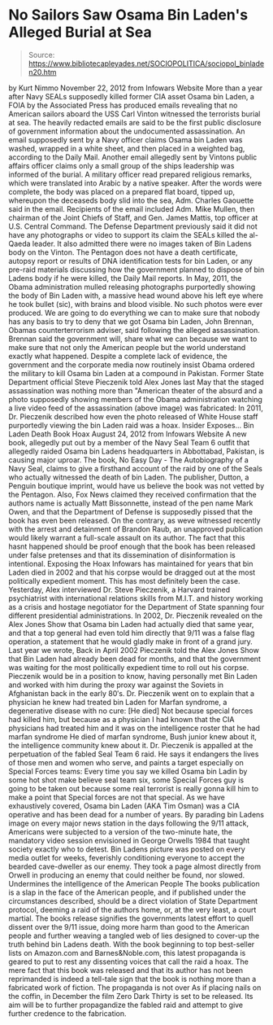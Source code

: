 # No Sailors Saw Osama Bin Laden's Alleged Burial at Sea

> Source: https://www.bibliotecapleyades.net/SOCIOPOLITICA/sociopol_binladen20.htm

by Kurt Nimmo
November 22, 2012
from
Infowars Website
More than a year after Navy SEALs supposedly
killed former CIA asset
Osama bin Laden, a FOIA by the
Associated Press has produced emails revealing that no American sailors
aboard the USS Carl Vinton witnessed the terrorists burial at sea.
The heavily redacted emails are said to be the
first public disclosure of government information about the undocumented
assassination.
An email supposedly sent by a Navy officer
claims Osama bin Laden was washed, wrapped in a white sheet, and then placed
in a weighted bag, according to the
Daily Mail.
Another email allegedly sent by Vintons public
affairs officer claims only a small group of the ships leadership was
informed of the burial.
A military officer read prepared religious
remarks, which were translated into Arabic by a native speaker. After
the words were complete, the body was placed on a prepared flat board,
tipped up, whereupon the deceaseds body slid into the sea, Adm.
Charles Gaouette said in the email.
Recipients of the email included Adm. Mike
Mullen, then chairman of the Joint Chiefs of Staff, and Gen. James
Mattis, top officer at U.S. Central Command.
The Defense Department previously said it did
not have any photographs or video to support its claim the SEALs killed the
al-Qaeda leader. It also admitted there were no images taken of Bin Ladens
body on the Vinton.
The Pentagon does not have a death certificate,
autopsy report or results of DNA identification tests for bin Laden, or any
pre-raid materials discussing how the government planned to dispose of bin
Ladens body if he were killed, the Daily Mail reports.
In May, 2011, the
Obama
administration mulled releasing
photographs purportedly showing the body of Bin Laden with,
a massive head wound above his left eye
where he took bullet (sic), with brains and blood visible.
No such photos were ever produced.
We are going to do everything we can to
make sure that nobody has any basis to try to deny that we got Osama bin
Laden,
John Brennan, Obamas counterterrorism adviser, said following the
alleged assassination.
Brennan said the government will,
share what we can because we want to make
sure that not only the American people but the world understand exactly
what happened.
Despite a complete lack of evidence,
the government and
the corporate media now routinely insist
Obama
ordered the military to kill Osama bin Laden at a compound in
Pakistan.
Former State Department official
Steve Pieczenik told Alex Jones last May that the staged
assassination was nothing more than "American theater of the
absurd and a photo supposedly showing members of the Obama administration
watching a live video feed of the assassination (above image) was
fabricated:
In 2011, Dr. Pieczenik described
how even
the photo released of White House staff purportedly viewing
the bin Laden
raid was a hoax.
Insider Exposes...
Bin Laden Death Book Hoax
August 24, 2012
from
Infowars Website
A new book, allegedly put out by a member of the
Navy Seal Team 6 outfit that allegedly raided Osama bin Ladens headquarters
in Abbottabad, Pakistan, is causing major uproar.
The book,
No Easy Day - The Autobiography of a Navy Seal,
claims to give a firsthand account of the raid by one of the Seals who
actually witnessed the death of bin Laden.
The publisher, Dutton, a Penguin boutique
imprint, would have us believe the book was not vetted by the Pentagon.
Also,
Fox News claimed they received confirmation that the authors name is
actually Matt Bissonnette, instead of the pen name Mark Owen,
and that the Department of Defense is supposedly pissed that the book has
even been released.
On the contrary, as weve witnessed recently
with the arrest and detainment of Brandon Raub, an unapproved publication
would likely warrant a full-scale assault on its author.
The fact that this hasnt happened should be
proof enough that the book has been released under false pretenses and that
its dissemination of disinformation is intentional.
Exposing the Hoax
Infowars has maintained for years that bin Laden died in 2002 and that his
corpse would be dragged out at the most politically expedient moment. This
has most definitely been the case.
Yesterday, Alex interviewed Dr. Steve
Pieczenik, a Harvard trained psychiatrist with international relations
skills from M.I.T. and history working as a crisis and hostage negotiator
for the Department of State spanning four different presidential
administrations.
In 2002,
Dr. Pieczenik revealed on the Alex Jones Show that Osama bin Laden had
actually died that same year, and that a top general had even told him
directly that 9/11 was a false flag operation, a statement that he would
gladly make in front of a grand jury.
Last year
we wrote,
Back in April 2002
Pieczenik told the Alex
Jones Show that Bin Laden had already been dead for months, and that
the government was waiting for the most politically expedient time to
roll out his corpse.
Pieczenik would be in a position to know,
having personally met Bin Laden and worked with him during the proxy war
against the Soviets in Afghanistan back in the early 80′s.
Dr. Pieczenik went on to explain that a
physician he knew had treated bin Laden for Marfan syndrome, a degenerative
disease with no cure:
[He died] Not because special forces had
killed him, but because as a physician I had known that the CIA
physicians had treated him and it was on the intelligence roster that he
had marfan syndrome
He died of marfan syndrome, Bush junior knew
about it, the intelligence community knew about it.
Dr. Pieczenik is appalled at the perpetuation of
the fabled Seal Team 6 raid.
He says it endangers the lives of those men and
women who serve, and paints a target especially on Special Forces teams:
Every time you say we killed Osama bin
Ladin by some hot shot make believe seal team six, some Special Forces
guy is going to be taken out because some real terrorist is really gonna
kill him to make a point that Special forces are not that special.
As we have
exhaustively covered, Osama bin Laden (AKA Tim Osman)
was a CIA operative and has been dead for a number of years.
By parading bin Ladens image on every major
news station in the days following the 9/11 attack, Americans were subjected
to a version of the two-minute hate, the mandatory video session
envisioned in
George Orwells
1984 that taught society exactly who
to detest.
Bin Ladens picture was posted on every media
outlet for weeks, feverishly conditioning everyone to accept the bearded
cave-dweller as our enemy. They took a page almost directly from Orwell in
producing an enemy that could neither be found, nor slowed.
Undermines the
intelligence of the American People
The books publication is a slap in the face of the American people, and if
published under the circumstances described, should be a direct violation of
State Department protocol, deeming a raid of the authors home, or, at the
very least, a court martial.
The books release signifies the governments
latest effort to quell dissent over the 9/11 issue, doing more harm than
good to the American people and further weaving a tangled web of lies
designed to cover-up the truth behind bin Ladens death.
With the book beginning to top best-seller lists
on Amazon.com and Barnes&Noble.com, this latest propaganda is geared to put
to rest any dissenting voices that call the raid a hoax.
The mere fact that this book was released and
that its author has not been reprimanded is indeed a tell-tale sign that the
book is nothing more than a fabricated work of fiction.
The propaganda is not
over
As if placing nails on the coffin, in December the film Zero Dark Thirty
is set to be released. Its aim will be to further propagandize the fabled
raid and attempt to give further credence to the fabrication.
